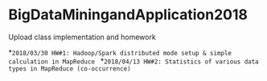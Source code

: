 # BigDataMiningandApplication2018
Upload class implementation and homework

*`2018/03/30 HW#1: Hadoop/Spark distributed mode setup & simple calculation in MapReduce `
*`2018/04/13 HW#2: Statistics of various data types in MapReduce (co-occurrence) `